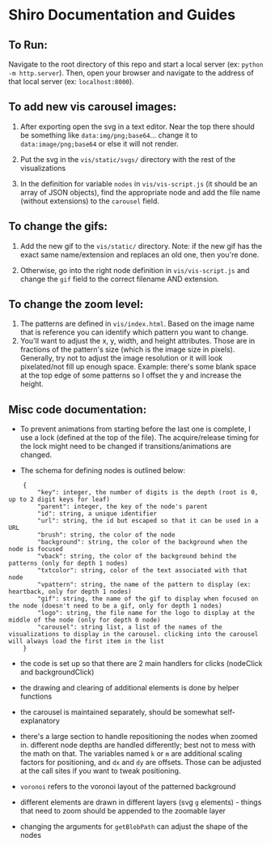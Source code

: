 # Shiro Documentation and Guides

## To Run:

Navigate to the root directory of this repo and start a local server (ex: `python -m http.server`). Then, open your browser and navigate to the address of that local server (ex: `localhost:8000`).

## To add new vis carousel images:

1. After exporting open the svg in a text editor. Near the top there should be something like `data:img/png;base64`... change it to `data:image/png;base64` or else it will not render.

2. Put the svg in the `vis/static/svgs/` directory with the rest of the visualizations

3. In the definition for variable `nodes` in `vis/vis-script.js` (it should be an array of JSON objects), find the appropriate node and add the file name (without extensions) to the `carousel` field.

## To change the gifs: 

1. Add the new gif to the `vis/static/` directory. Note: if the new gif has the exact same name/extension and replaces an old one, then you're done.

2. Otherwise, go into the right node definition in `vis/vis-script.js` and change the `gif` field to the correct filename AND extension.

## To change the zoom level:

1. The patterns are defined in `vis/index.html`. Based on the image name that is reference you can identify which pattern you want to change.
2. You'll want to adjust the x, y, width, and height attributes. Those are in fractions of the pattern's size (which is the image size in pixels). Generally, try not to adjust the image resolution or it will look pixelated/not fill up enough space. Example: there's some blank space at the top edge of some patterns so I offset the y and increase the height.

## Misc code documentation:
- To prevent animations from starting before the last one is complete, I use a lock (defined at the top of the file). The acquire/release timing for the lock might need to be changed if transitions/animations are changed.

- The schema for defining nodes is outlined below:
```
    {
        "key": integer, the number of digits is the depth (root is 0, up to 2 digit keys for leaf)
        "parent": integer, the key of the node's parent
        "id": string, a unique identifier
        "url": string, the id but escaped so that it can be used in a URL
        "brush": string, the color of the node
        "background": string, the color of the background when the node is focused
        "vback": string, the color of the background behind the patterns (only for depth 1 nodes)
        "txtcolor": string, color of the text associated with that node
        "vpattern": string, the name of the pattern to display (ex: heartback, only for depth 1 nodes)
        "gif": string, the name of the gif to display when focused on the node (doesn't need to be a gif, only for depth 1 nodes)
        "logo": string, the file name for the logo to display at the middle of the node (only for depth 0 node)
        "carousel": string list, a list of the names of the visualizations to display in the carousel. clicking into the carousel will always load the first item in the list
    }
```
- the code is set up so that there are 2 main handlers for clicks (nodeClick and backgroundClick)

- the drawing and clearing of additional elements is done by helper functions

- the carousel is maintained separately, should be somewhat self-explanatory

- there's a large section to handle repositioning the nodes when zoomed in. different node depths are handled differently; best not to mess with the math on that. The variables named `k` or `m` are additional scaling factors for positioning, and `dx` and `dy` are offsets. Those can be adjusted at the call sites if you want to tweak positioning.

- `voronoi` refers to the voronoi layout of the patterned background

- different elements are drawn in different layers (svg `g` elements) - things that need to zoom should be appended to the zoomable layer

- changing the arguments for `getBlobPath` can adjust the shape of the nodes 





